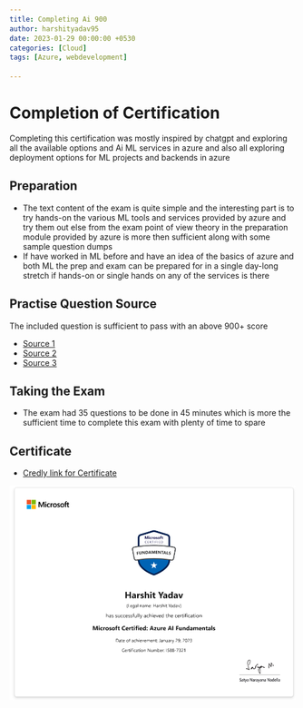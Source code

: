 ```yaml
---
title: Completing Ai 900
author: harshityadav95
date: 2023-01-29 00:00:00 +0530
categories: [Cloud]
tags: [Azure, webdevelopment]

---
```


# Completion of  Certification 

Completing this certification was mostly inspired by chatgpt and exploring all the available options and Ai ML services in azure and also all exploring deployment options for ML projects and backends in azure

## Preparation

- The text content of the exam is quite simple and the interesting part is to try hands-on the various ML tools and services provided by azure and try them out else from the exam point of view theory in the preparation module provided by azure is more then sufficient along with some sample question dumps 
- If have worked in ML before and have an idea of the basics of azure and both ML the prep and exam can be prepared for in a single day-long stretch if hands-on or single hands on any of the services is there

## Practise Question Source

The included question is sufficient to pass with an above 900+ score
- [Source 1](https://www.examtopics.com/exams/microsoft/ai-900/)
- [Source 2](https://www.itexams.com/exam/AI-900)
- [Source 3](https://github.com/olafwrieden/Azure-AI-900-Practice-Questions)


## Taking the Exam
- The exam had 35 questions to be done in 45 minutes which is more the sufficient time to complete this exam with plenty of time to spare

## Certificate

- [Credly link for Certificate](https://www.credly.com/badges/5f789149-9879-4b4b-a632-a6eabef5cfc7/public_url)

![harshityadav95](https://raw.githubusercontent.com/harshityadav95/staticfiles/main/Screenshot%20from%202023-01-31%2001-26-51.png)
